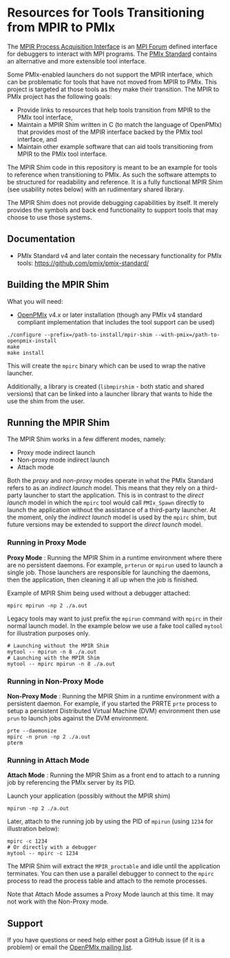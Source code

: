 # Resources for Tools Transitioning from MPIR to PMIx

The [MPIR Process Acquisition Interface](https://www.mpi-forum.org/docs/) is an [MPI Forum](https://www.mpi-forum.org/) defined interface for debuggers to interact with MPI programs. The [PMIx Standard](https://pmix.github.io/) contains an alternative and more extensible tool interface.

Some PMIx-enabled launchers do not support the MPIR interface, which can be problematic for tools that have not moved from MPIR to PMIx. This project is targeted at those tools as they make their transition. The MPIR to PMIx project has the following goals:
 * Provide links to resources that help tools transition from MPIR to the PMIx tool interface,
 * Maintain a MPIR Shim written in C (to match the language of OpenPMIx) that provides most of the MPIR interface backed by the PMIx tool interface, and
 * Maintain other example software that can aid tools transitioning from MPIR to the PMIx tool interface.

The MPIR Shim code in this repository is meant to be an example for tools to reference when transitioning to PMIx. As such the software attempts to be structured for readability and reference. It is a fully functional MPIR Shim (see usability notes below) with an rudimentary shared library.

The MPIR Shim does not provide debugging capabilities by itself. It merely provides the symbols and back end functionality to support tools that may choose to use those systems.

## Documentation

 * PMIx Standard v4 and later contain the necessary functionality for PMIx tools: https://github.com/pmix/pmix-standard/

## Building the MPIR Shim

What you will need:
 * [OpenPMIx](https://openpmix.github.io/) v4.x or later installation (though any PMIx v4 standard compliant implementation that includes the tool support can be used)

```
./configure --prefix=/path-to-install/mpir-shim --with-pmix=/path-to-openpmix-install
make
make install
```

This will create the `mpirc` binary which can be used to wrap the native launcher.

Additionally, a library is created (`libmpirshim` - both static and shared versions) that can be linked into a launcher library that wants to hide the use the shim from the user.


## Running the MPIR Shim

The MPIR Shim works in a few different modes, namely:
 * Proxy mode indirect launch
 * Non-proxy mode indirect launch
 * Attach mode

Both the _proxy_ and _non-proxy_ modes operate in what the PMIx Standard refers to as an _indirect launch_ model. This means that they rely on a third-party launcher to start the application. This is in contrast to the _direct launch_ model in which the `mpirc` tool would call `PMIx_Spawn` directly to launch the application without the assistance of a third-party launcher. At the moment, only the _indirect launch_ model is used by the `mpirc` shim, but future versions may be extended to support the _direct launch_ model.

### Running in Proxy Mode

**Proxy Mode** : Running the MPIR Shim in a runtime environment where there are no persistent daemons.
For example, `prterun` or `mpirun` used to launch a single job. Those launchers are responsible for launching the daemons, then the application, then cleaning it all up when the job is finished.

Example of MPIR Shim being used without a debugger attached:
```
mpirc mpirun -np 2 ./a.out
```

Legacy tools may want to just prefix the `mpirun` command with `mpirc` in their normal launch model. In the example below we use a fake tool called `mytool` for illustration purposes only.

```
# Launching without the MPIR Shim
mytool -- mpirun -n 8 ./a.out
# Launching with the MPIR Shim
mytool -- mpirc mpirun -n 8 ./a.out
```

### Running in Non-Proxy Mode

**Non-Proxy Mode** : Running the MPIR Shim in a runtime environment with a persistent daemon.
For example, if you started the PRRTE `prte` process to setup a persistent Distributed Virtual Machine (DVM) environment then use `prun` to launch jobs against the DVM environment.

```
prte --daemonize
mpirc -n prun -np 2 ./a.out
pterm
```

### Running in Attach Mode

**Attach Mode** : Running the MPIR Shim as a front end to attach to a running job by referencing the PMIx server by its PID.

Launch your application (possibly without the MPIR shim)
```
mpirun -np 2 ./a.out
```

Later, attach to the running job by using the PID of `mpirun` (using `1234` for illustration below):
```
mpirc -c 1234
# Or directly with a debugger
mytool -- mpirc -c 1234
```

The MPIR Shim will extract the `MPIR_proctable` and idle until the application terminates. You can then use a parallel debugger to connect to the `mpirc` process to read the process table and attach to the remote processes.

Note that Attach Mode assumes a Proxy Mode launch at this time. It may not work with the Non-Proxy mode.

## Support

If you have questions or need help either post a GitHub issue (if it is a problem) or email the [OpenPMIx mailing list](https://groups.google.com/forum/?utm_medium=email&utm_source=footer#!forum/pmix).
